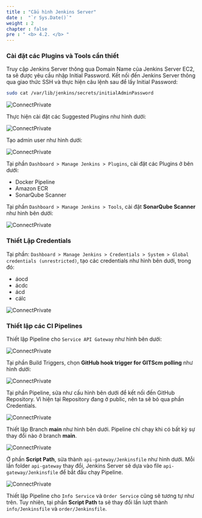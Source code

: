 ```yaml
---
title : "Cấu hình Jenkins Server"
date :  "`r Sys.Date()`" 
weight : 2 
chapter : false
pre : " <b> 4.2. </b> "
---
```


### Cài đặt các Plugins và Tools cần thiết 

Truy cập Jenkins Server thông qua Domain Name của Jenkins Server EC2, ta sẽ được yêu cầu nhập Initial Password. Kết nối đến Jenkins Server thông qua giao thức SSH và thực hiện câu lệnh sau để lấy Initial Password:

```sh
sudo cat /var/lib/jenkins/secrets/initialAdminPassword
```

![ConnectPrivate](/images/4-cicd/4.2-jenkins/0_Jenkins.png)

Thực hiện cài đặt các Suggested Plugins như hình dưới:

![ConnectPrivate](/images/4-cicd/4.2-jenkins/1_Jenkins.png)

Tạo admin user như hình dưới:

![ConnectPrivate](/images/4-cicd/4.2-jenkins/2_Jenkins.png)

Tại phần `Dashboard > Manage Jenkins > Plugins`, cài đặt các Plugins ở bên dưới:

- Docker Pipeline
- Amazon ECR
- SonarQube Scanner 

Tại phần `Dashboard > Manage Jenkins > Tools`, cài đặt **SonarQube Scanner** như hình bên dưới:

![ConnectPrivate](/images/4-cicd/4.2-jenkins/3_Jenkins.png)

### Thiết Lập Credentials

Tại phần: `Dashboard > Manage Jenkins > Credentials > System > Global credentials (unrestricted)`, tạo các credentials như hình bên dưới, trong đó:

- áocd
- ácdc
- ácd
- cálc

![ConnectPrivate](/images/4-cicd/4.2-jenkins/4_Jenkins.png)

### Thiết lập các CI Pipelines

Thiết lập Pipeline cho `Service API Gateway` như hình bên dưới:

![ConnectPrivate](/images/4-cicd/4.2-jenkins/5_Jenkins.png)

Tại phần Build Triggers, chọn **GitHub hook trigger for GITScm polling** như hình dưới:

![ConnectPrivate](/images/4-cicd/4.2-jenkins/6_Jenkins.png)

Tại phần Pipeline, sửa như cấu hình bên dưới để kết nối đến GitHub Repository. Vì hiện tại Repository đang ở public, nên ta sẽ bỏ qua phần Credentials.

![ConnectPrivate](/images/4-cicd/4.2-jenkins/7_Jenkins.png)

Thiết lập Branch **main** như hình bên dưới. Pipeline chỉ chạy khi có bất kỳ sự thay đổi nào ở branch **main**.

![ConnectPrivate](/images/4-cicd/4.2-jenkins/8_Jenkins.png)

Ở phần **Script Path**, sửa thành `api-gateway/Jenkinsfile` như hình dưới. Mỗi lần folder `api-gateway` thay đổi, Jenkins Server sẽ dựa vào file `api-gateway/Jenkinsfile` để bắt đầu chạy Pipeline.

![ConnectPrivate](/images/4-cicd/4.2-jenkins/9_Jenkins.png)

Thiết lập Pipeline cho `Info Service` và `Order Service` cũng sẽ tương tự như trên. Tuy nhiên, tại phần **Script Path** ta sẽ thay đổi lần lượt thành `info/Jenkinsfile` và `order/Jenkinsfile`.
